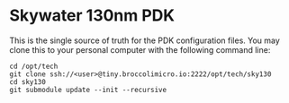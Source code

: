 # Skywater 130nm PDK

This is the single source of truth for the PDK configuration files. You may
clone this to your personal computer with the following command line:

```
cd /opt/tech
git clone ssh://<user>@tiny.broccolimicro.io:2222/opt/tech/sky130
cd sky130
git submodule update --init --recursive
```
